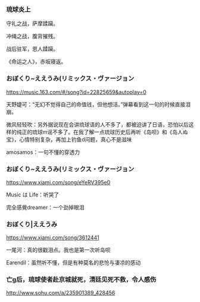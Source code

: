 ### 琉球炎上

守礼之战，萨摩蹂躏。

冲绳之战，腹背摧残。

战后驻军，恩人蹂躏。

《命运之人》，赤坂寝返。

### おぼくり~ええうみ(リミックス・ヴァージョン
https://music.163.com/#/song?id=22825659&autoplay=0

天野婕可：“无幻不觉得自己的命值钱，但他想活。”弹幕看到这一句的时候直接泪崩。

微风轻轻吹：另外据说现在会讲琉球语的人不多了，都被迫讲了日语，恐怕以后这样的纯正的琉球m谣不多了。在我了解一点琉球历史后再听《岛呗》和《岛人ぬ宝》，心情特别复杂，再加上钓鱼d问题，真心不是滋味

amosamos：一句不懂的穿透力

### おぼくり~ええうみ(リミックス・ヴァージョン
https://www.xiami.com/song/eYeRV395e0

Music は Life：听哭了

完全感覺dreamer：一个劲掉眼泪

### おぼくり|ええうみ
https://www.xiami.com/song/3612441

一尾河：真的很戳泪点。我也是第一次听岛呗

Earendil：虽然听不懂，但是有种莫名的悲怆与凄凉的感动

### 亡g后，琉球使者赴京城就死，清廷见死不救，令人感伤
http://www.sohu.com/a/235901389_428456

